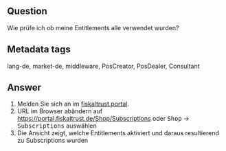 ## Question

Wie prüfe ich ob meine Entitlements alle verwendet wurden?

## Metadata tags

lang-de, market-de, middleware, PosCreator, PosDealer, Consultant

## Answer

1. Melden Sie sich an im [fiskaltrust.portal](https://portal.fiskaltrust.de/Account/Login?returnUrl=%2fHome%2fDashboard).
2.	URL im Browser abändern auf https://portal.fiskaltrust.de/Shop/Subscriptions
oder <kbd>Shop</kbd>  &rarr;  <kbd>Subscriptions</kbd> auswählen
3.	Die Ansicht zeigt, welche Entitlements aktiviert und daraus resultierend zu Subscriptions wurden
